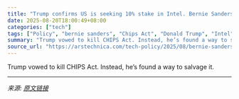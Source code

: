 ```yaml
---
title: "Trump confirms US is seeking 10% stake in Intel. Bernie Sanders approves."
date: 2025-08-20T18:00:49+08:00
categories: ["tech"]
tags: ["Policy", "bernie sanders", "Chips Act", "Donald Trump", "Intel", "Joe Biden", "Micron", "Samsung", "TSMC"]
summary: "Trump vowed to kill CHIPS Act. Instead, he’s found a way to salvage it."
source_url: "https://arstechnica.com/tech-policy/2025/08/bernie-sanders-backs-trumps-plan-to-buy-stake-in-intel/"
---
```


Trump vowed to kill CHIPS Act. Instead, he’s found a way to salvage it.

---

*来源: [原文链接](https://arstechnica.com/tech-policy/2025/08/bernie-sanders-backs-trumps-plan-to-buy-stake-in-intel/)*

